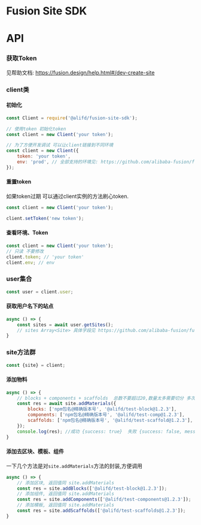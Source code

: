 # Fusion Site SDK


# API

### 获取Token
见帮助文档: https://fusion.design/help.html#/dev-create-site

### client类

#### 初始化
```javascript
const Client = require('@alifd/fusion-site-sdk');

// 使用token 初始化token
const client = new Client('your token');

// 为了方便开发调试 可以让client链接到不同环境
const client = new Client({
    token: 'your token',
    env: 'prod', // 全部支持的环境见: https://github.com/alibaba-fusion/fusion-site-sdk/blob/master/src/type.ts
});
```

#### 重置token
如果token过期 可以通过client实例的方法刷心token.

```javascript
const client = new Client('your token');

client.setToken('new token'); 
```
#### 查看环境、Token
```javascript
const client = new Client('your token');
// 只读 不要修改
client.token; // 'your token'
client.env; // env
```


### user集合
```javascript
const user = client.user;
```
#### 获取用户名下的站点
```javascript
async () => {
    const sites = await user.getSites();
    // sites Array<Site> 具体字段见 https://github.com/alibaba-fusion/fusion-site-sdk/blob/master/src/type.ts 的 IFusionSite
}
```




### site方法群
```javascript
const {site} = client;
```

#### 添加物料
```javascript
async () => {
    // blocks + components + scaffolds  总数不要超过20,数量太多需要切分 多次调用 
    const res = await site.addMaterials({
        blocks: ['npm包名@精确版本号', '@alifd/test-block@1.2.3'],
        components: ['npm包名@精确版本号', '@alifd/test-comp@1.2.3'],
        scaffolds: ['npm包名@精确版本号', '@alifd/test-scaffold@1.2.3'],
    });
    console.log(res); //成功 {success: true}  失败 {success: false, message: 'xxxxx'}
}
```

#### 添加去区块、模板、组件
一下几个方法是对`site.addMaterials`方法的封装,方便调用

```javascript
async () => {
    // 添加区块, 返回值同 site.addMaterials
    const res = site.addBlocks(['@alifd/test-block@1.2.3']);
    // 添加组件, 返回值同 site.addMaterials
    const res = site.addComponents(['@alifd/test-components@1.2.3']);
    // 添加模板, 返回值同 site.addMaterials
    const res = site.addScaffolds(['@alifd/test-scaffolds@1.2.3']);
}
```